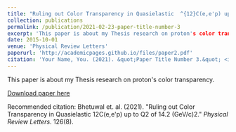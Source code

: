 ```yaml
---
title: "Ruling out Color Transparency in Quasielastic  ^{12}C(e,e'p) up to Q^2 of 14.2 (GeV/c)^2"
collection: publications
permalink: /publication/2021-02-23-paper-title-number-3
excerpt: 'This paper is about my Thesis research on proton's color transparency.'
date: 2015-10-01
venue: 'Physical Review Letters'
paperurl: 'http://academicpages.github.io/files/paper2.pdf'
citation: 'Your Name, You. (2021). &quot;Paper Title Number 3.&quot; <i>Journal 1</i>. 1(3).'
---
```

This paper is about my Thesis research on proton's color transparency.

[Download paper here](https://journals.aps.org/prl/abstract/10.1103/PhysRevLett.126.082301)

Recommended citation: Bhetuwal et. al. (2021). "Ruling out Color Transparency in Quasielastic 12C(e,e'p) up to Q2 of 14.2 (GeV/c)2." <i>Physical Review Letters</i>. 126(8).
